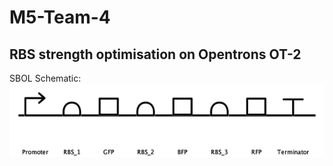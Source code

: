# M5-Team-4

## RBS strength optimisation on Opentrons OT-2

SBOL Schematic:
![Schematic](SBOL/Assembly.png "Schematic")


